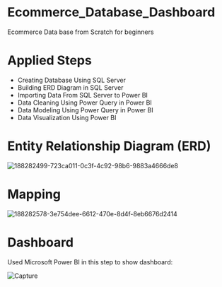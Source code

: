 # Ecommerce_Database_Dashboard
Ecommerce Data base from Scratch for beginners


# Applied Steps
- Creating Database Using SQL Server 
- Building ERD Diagram in SQL Server
- Importing Data From SQL Server to Power BI 
- Data Cleaning Using Power Query in Power BI
- Data Modeling Using Power Query in Power BI
- Data Visualization Using Power BI 

# Entity Relationship Diagram (ERD)

![188282499-723ca011-0c3f-4c92-98b6-9883a4666de8](https://user-images.githubusercontent.com/107445451/194135504-c71ef2ba-0c8a-4aed-a559-9dc2f10afb4d.png)

# Mapping

![188282578-3e754dee-6612-470e-8d4f-8eb6676d2414](https://user-images.githubusercontent.com/107445451/194135526-1f40fab8-6f24-4abf-bfb7-45fa652b5f40.jpg)

# Dashboard
Used Microsoft Power BI in this step to show dashboard:

![Capture](https://user-images.githubusercontent.com/107445451/194135672-09024996-9fc4-4721-8e34-c4cc3fd03f36.PNG)
